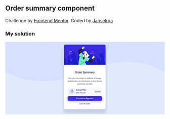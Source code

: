 ## Order summary component

<p>Challenge by <a href="https://www.frontendmentor.io?ref=challenge" target="_blank">Frontend Mentor</a>. Coded by <a target="_blank" href="https://github.com/janselroa">Janselroa</a></p>

### My solution
<img src="./design/mysolution.jpg">
